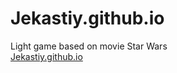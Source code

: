 # Jekastiy.github.io
Light game based on movie Star Wars</br>
<a href = "https:\\Jekastiy.github.io"> Jekastiy.github.io </a>
